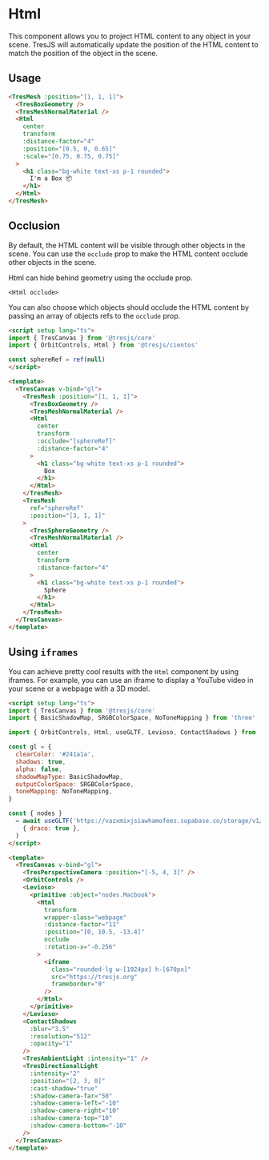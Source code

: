# Html <Badge type="warning" text="^3.4.0" />

This component allows you to project HTML content to any object in your scene. TresJS will automatically update the position of the HTML content to match the position of the object in the scene.

<DocsDemo>
  <HtmlLaptopDemo />
</DocsDemo>

## Usage

```html
<TresMesh :position="[1, 1, 1]">
  <TresBoxGeometry />
  <TresMeshNormalMaterial />
  <Html
    center
    transform
    :distance-factor="4"
    :position="[0.5, 0, 0.65]"
    :scale="[0.75, 0.75, 0.75]"
  >
    <h1 class="bg-white text-xs p-1 rounded">
      I'm a Box 📦
    </h1>
  </Html>
</TresMesh>
```

## Occlusion

By default, the HTML content will be visible through other objects in the scene. You can use the `occlude` prop to make the HTML content occlude other objects in the scene.

Html can hide behind geometry using the occlude prop.

```
<Html occlude>
```

You can also choose which objects should occlude the HTML content by passing an array of objects refs to the `occlude` prop.



```html
<script setup lang="ts">
import { TresCanvas } from '@tresjs/core'
import { OrbitControls, Html } from '@tresjs/cientos'

const sphereRef = ref(null)
</script>

<template>
  <TresCanvas v-bind="gl">
    <TresMesh :position="[1, 1, 1]">
      <TresBoxGeometry />
      <TresMeshNormalMaterial />
      <Html
        center
        transform
        :occlude="[sphereRef]"
        :distance-factor="4"
      >
        <h1 class="bg-white text-xs p-1 rounded">
          Box
        </h1>
      </Html>
    </TresMesh>
    <TresMesh
      ref="sphereRef"
      :position="[3, 1, 1]"
    >
      <TresSphereGeometry />
      <TresMeshNormalMaterial />
      <Html
        center
        transform
        :distance-factor="4"
      >
        <h1 class="bg-white text-xs p-1 rounded">
          Sphere
        </h1>
      </Html>
    </TresMesh>
  </TresCanvas>
</template>
```

## Using `iframes`

You can achieve pretty cool results with the `Html` component by using iframes. For example, you can use an iframe to display a YouTube video in your scene or a webpage with a 3D model.

```html
<script setup lang="ts">
import { TresCanvas } from '@tresjs/core'
import { BasicShadowMap, SRGBColorSpace, NoToneMapping } from 'three'

import { OrbitControls, Html, useGLTF, Levioso, ContactShadows } from '@tresjs/cientos'

const gl = {
  clearColor: '#241a1a',
  shadows: true,
  alpha: false,
  shadowMapType: BasicShadowMap,
  outputColorSpace: SRGBColorSpace,
  toneMapping: NoToneMapping,
}

const { nodes } 
  = await useGLTF('https://vazxmixjsiawhamofees.supabase.co/storage/v1/object/public/models/macbook/model.gltf', 
    { draco: true },
  )
</script>

<template>
  <TresCanvas v-bind="gl">
    <TresPerspectiveCamera :position="[-5, 4, 3]" />
    <OrbitControls />
    <Levioso>
      <primitive :object="nodes.Macbook">
        <Html
          transform
          wrapper-class="webpage"
          :distance-factor="11"
          :position="[0, 10.5, -13.4]"
          occlude
          :rotation-x="-0.256"
        >
          <iframe
            class="rounded-lg w-[1024px] h-[670px]"
            src="https://tresjs.org"
            frameborder="0"
          />
        </Html>
      </primitive>
    </Levioso>
    <ContactShadows
      :blur="3.5"
      :resolution="512"
      :opacity="1"
    />
    <TresAmbientLight :intensity="1" />
    <TresDirectionalLight
      :intensity="2"
      :position="[2, 3, 0]"
      :cast-shadow="true"
      :shadow-camera-far="50"
      :shadow-camera-left="-10"
      :shadow-camera-right="10"
      :shadow-camera-top="10"
      :shadow-camera-bottom="-10"
    />
  </TresCanvas>
</template>
```

